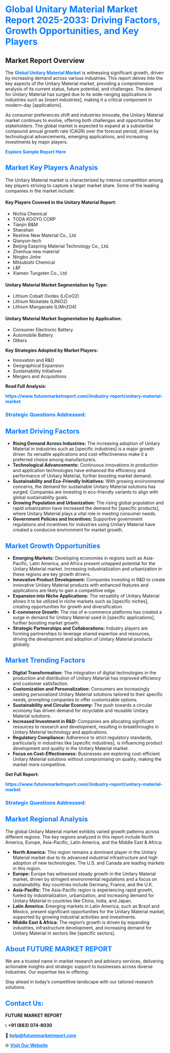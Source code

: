 <h1 style="color: #007BFF;">Global Unitary Material Market Report 2025-2033: Driving Factors, Growth Opportunities, and Key Players</h1>

<section id="overview">
<h2>Market Report Overview</h2>
<p>The <a href="https://www.futuremarketreport.com//industry-report/unitary-material-market" style="color: #007BFF; text-decoration: none;"><strong>Global Unitary Material Market</strong></a> is witnessing significant growth, driven by increasing demand across various industries. This report delves into the key aspects of the Unitary Material market, providing a comprehensive analysis of its current status, future potential, and challenges. The demand for Unitary Material has surged due to its wide-ranging applications in industries such as [insert industries], making it a critical component in modern-day [applications].</p>
<p>As consumer preferences shift and industries innovate, the Unitary Material market continues to evolve, offering both challenges and opportunities for stakeholders. The global market is expected to expand at a substantial compound annual growth rate (CAGR) over the forecast period, driven by technological advancements, emerging applications, and increasing investments by major players.</p>
</section>

<section id="overview">
<p><a href="https://www.futuremarketreport.com//request-sample/reportId=47305" style="color: #007BFF; text-decoration: none;"><strong>Explore Sample Report Here</strong></a></p>
</section>

<section id="key-players">
<h2 style="color: #007BFF;">Market Key Players Analysis</h2>
<p>The Unitary Material market is characterized by intense competition among key players striving to capture a larger market share. Some of the leading companies in the market include:</p>
<h4>Key Players Covered in the Unitary Material Report:</h4>
<ul><li>Nichia Chemical</li><li>TODA KOGYO CORP</li><li>Tianjin B&amp;M</li><li>Shanshan</li><li>Reshine New Material Co., Ltd</li><li>Qianyun-tech</li><li>Beijing Easpring Material Technology Co., Ltd.</li><li>Zhenhua new material</li><li>Ningbo Jinhe</li><li>Mitsubishi Chemical</li><li>L&amp;F</li><li>Xiamen Tungsten Co., Ltd</li></ul>
<h4>Unitary Material Market Segmentation by Type:</h4>
<ul><li>Lithium Cobalt Oxides (LiCoO2)</li><li>Lithium Nickelate (LiNiO2)</li><li>Lithium Manganate (LiMn2O4)</li></ul>

<h4>Unitary Material Market Segmentation by Application:</h4>
<ul><li>Consumer Electronic Battery</li><li>Automobile Battery</li><li>Others</li></ul>
<p><strong>Key Strategies Adopted by Market Players:</strong></p>
<ul>
<li>Innovation and R&D</li>
<li>Geographical Expansion</li>
<li>Sustainability Initiatives</li>
<li>Mergers and Acquisitions</li>
</ul>
</section>

<section>
<p><strong>Read Full Analysis: </strong></p><a href="https://www.futuremarketreport.com//industry-report/unitary-material-market" style="color: #007BFF; text-decoration: none;"><strong>https://www.futuremarketreport.com//industry-report/unitary-material-market</strong></a>
<h3 style="color: #007BFF;">Strategic Questions Addressed:</h3>
</section>

<section id="driving-factors">
<h2 style="color: #007BFF;">Market Driving Factors</h2>
<ul>
<li><strong>Rising Demand Across Industries:</strong> The increasing adoption of Unitary Material in industries such as [specific industries] is a major growth driver. Its versatile applications and cost-effectiveness make it a preferred choice among manufacturers.</li>
<li><strong>Technological Advancements:</strong> Continuous innovations in production and application technologies have enhanced the efficiency and performance of Unitary Material, further boosting market demand.</li>
<li><strong>Sustainability and Eco-Friendly Initiatives:</strong> With growing environmental concerns, the demand for sustainable Unitary Material solutions has surged. Companies are investing in eco-friendly variants to align with global sustainability goals.</li>
<li><strong>Growing Population and Urbanization:</strong> The rising global population and rapid urbanization have increased the demand for [specific products], where Unitary Material plays a vital role in meeting consumer needs.</li>
<li><strong>Government Policies and Incentives:</strong> Supportive government regulations and incentives for industries using Unitary Material have created a conducive environment for market growth.</li>
</ul>
</section>

<section id="growth-opportunities">
<h2 style="color: #007BFF;">Market Growth Opportunities</h2>
<ul>
<li><strong>Emerging Markets:</strong> Developing economies in regions such as Asia-Pacific, Latin America, and Africa present untapped potential for the Unitary Material market. Increasing industrialization and urbanization in these regions are key growth drivers.</li>
<li><strong>Innovative Product Development:</strong> Companies investing in R&D to create innovative Unitary Material products with enhanced features and applications are likely to gain a competitive edge.</li>
<li><strong>Expansion into Niche Applications:</strong> The versatility of Unitary Material allows it to be utilized in niche markets such as [specific niches], creating opportunities for growth and diversification.</li>
<li><strong>E-commerce Growth:</strong> The rise of e-commerce platforms has created a surge in demand for Unitary Material used in [specific applications], further boosting market growth.</li>
<li><strong>Strategic Partnerships and Collaborations:</strong> Industry players are forming partnerships to leverage shared expertise and resources, driving the development and adoption of Unitary Material products globally.</li>
</ul>
</section>

<section id="trending-factors">
<h2 style="color: #007BFF;">Market Trending Factors</h2>
<ul>
<li><strong>Digital Transformation:</strong> The integration of digital technologies in the production and distribution of Unitary Material has improved efficiency and customer satisfaction.</li>
<li><strong>Customization and Personalization:</strong> Consumers are increasingly seeking personalized Unitary Material solutions tailored to their specific needs, prompting companies to offer customizable options.</li>
<li><strong>Sustainability and Circular Economy:</strong> The push towards a circular economy has driven demand for recyclable and reusable Unitary Material solutions.</li>
<li><strong>Increased Investment in R&D:</strong> Companies are allocating significant resources to research and development, resulting in breakthroughs in Unitary Material technology and applications.</li>
<li><strong>Regulatory Compliance:</strong> Adherence to strict regulatory standards, particularly in industries like [specific industries], is influencing product development and quality in the Unitary Material market.</li>
<li><strong>Focus on Cost-Effectiveness:</strong> Businesses are exploring cost-efficient Unitary Material solutions without compromising on quality, making the market more competitive.</li>
</ul>
</section>

<section>
<p><strong>Get Full Report: </strong></p><a href="https://www.futuremarketreport.com//industry-report/unitary-material-market" style="color: #007BFF; text-decoration: none;"><strong>https://www.futuremarketreport.com//industry-report/unitary-material-market</strong></a>
<h3 style="color: #007BFF;">Strategic Questions Addressed:</h3>
</section>


<section id="regional-analysis">
<h2 style="color: #007BFF;">Market Regional Analysis</h2>
<p>The global Unitary Material market exhibits varied growth patterns across different regions. The key regions analyzed in this report include North America, Europe, Asia-Pacific, Latin America, and the Middle East & Africa:</p>
<ul>
<li><strong>North America:</strong> This region remains a dominant player in the Unitary Material market due to its advanced industrial infrastructure and high adoption of new technologies. The U.S. and Canada are leading markets in this region.</li>
<li><strong>Europe:</strong> Europe has witnessed steady growth in the Unitary Material market, driven by stringent environmental regulations and a focus on sustainability. Key countries include Germany, France, and the U.K.</li>
<li><strong>Asia-Pacific:</strong> The Asia-Pacific region is experiencing rapid growth, fueled by industrialization, urbanization, and increasing demand for Unitary Material in countries like China, India, and Japan.</li>
<li><strong>Latin America:</strong> Emerging markets in Latin America, such as Brazil and Mexico, present significant opportunities for the Unitary Material market, supported by growing industrial activities and investments.</li>
<li><strong>Middle East & Africa:</strong> The region’s growth is driven by expanding industries, infrastructure development, and increasing demand for Unitary Material in sectors like [specific sectors].</li>
</ul>
</section>

<footer>
<h2 style="color: #007BFF;">About FUTURE MARKET REPORT</h2>
<p>We are a trusted name in market research and advisory services, delivering actionable insights and strategic support to businesses across diverse industries. Our expertise lies in offering:</p>

<p>Stay ahead in today’s competitive landscape with our tailored research solutions.</p>

<h2 style="color: #007BFF;">Contact Us:</h2>
<p><strong>FUTURE MARKET REPORT</strong></p>
<p>📞 <strong>+91 (883) 074-8030</strong></p>
<p>📧 <strong><a href="mailto:help@futuremarketreport.com" style="color: #007BFF;">help@futuremarketreport.com</a></strong></p>
<p>🌐 <strong><a href="https://www.futuremarketreport.com/" style="color: #007BFF;">Visit Our Website</a></strong></p>
</footer>